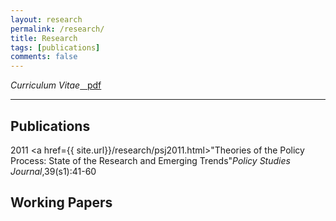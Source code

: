 ```yaml
---
layout: research
permalink: /research/
title: Research
tags: [publications]
comments: false
---
```


  <div class="wrapper">
    <div class="units-row">
      <div lass="unit-100">
        <p><em>Curriculum Vitae</em><a href="{{ site.url }}/files/nowlinCV2016.pdf" class="badge badge-small">&nbsp;&nbsp;<i class="fa fa-file-pdf-o"></i>&nbsp;pdf</a></p>
        <p></p>
      </div>
    </div>
  </div>

<hr class="separator">

## Publications

2011 <i class="fa fa-file"></i> <a href={{ site.url}}/research/psj2011.html>"Theories of the Policy Process: State of the Research and Emerging Trends"<em>Policy Studies Journal</em>,39(s1):41-60</a> 


## Working Papers 
